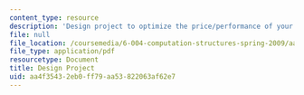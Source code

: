 ```yaml
---
content_type: resource
description: 'Design project to optimize the price/performance of your Beta design. '
file: null
file_location: /coursemedia/6-004-computation-structures-spring-2009/aa4f35432eb0ff79aa53822063af62e7_MIT6_004s09_lab_project.pdf
file_type: application/pdf
resourcetype: Document
title: Design Project
uid: aa4f3543-2eb0-ff79-aa53-822063af62e7
---
```

